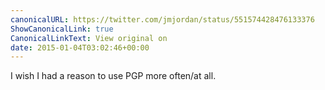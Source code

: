 ```yaml
---
canonicalURL: https://twitter.com/jmjordan/status/551574428476133376
ShowCanonicalLink: true
CanonicalLinkText: View original on
date: 2015-01-04T03:02:46+00:00
---
```

I wish I had a reason to use PGP more often/at all.